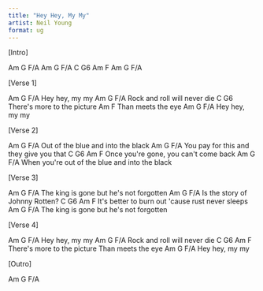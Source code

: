 ```yaml
---
title: "Hey Hey, My My"
artist: Neil Young
format: ug
---
```


[Intro]

Am G F/A
Am G F/A
C G6
Am F
Am G F/A

[Verse 1]

Am G F/A
Hey hey, my my
Am G F/A
Rock and roll will never die
C G6
There's more to the picture
Am F
Than meets the eye
Am G F/A
Hey hey, my my

[Verse 2]

Am G F/A
Out of the blue and into the black
Am G F/A
You pay for this and they give you that
C G6 Am F
Once you're gone, you can't come back
Am G F/A
When you're out of the blue and into the black

[Verse 3]

Am G F/A
The king is gone but he's not forgotten
Am G F/A
Is the story of Johnny Rotten?
C G6 Am F
It's better to burn out 'cause rust never sleeps
Am G F/A
The king is gone but he's not forgotten

[Verse 4]

Am G F/A
Hey hey, my my
Am G F/A
Rock and roll will never die
C G6 Am F
There's more to the picture Than meets the eye
Am G F/A
Hey hey, my my

[Outro]

Am G F/A
